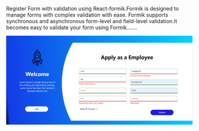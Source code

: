 Register Form with validation using React-formik.Formik is designed to manage forms with complex validation with ease. Formik supports synchronous and asynchronous form-level and field-level validation.It becomes easy to validate your form using Formik.......



![](form.png)
